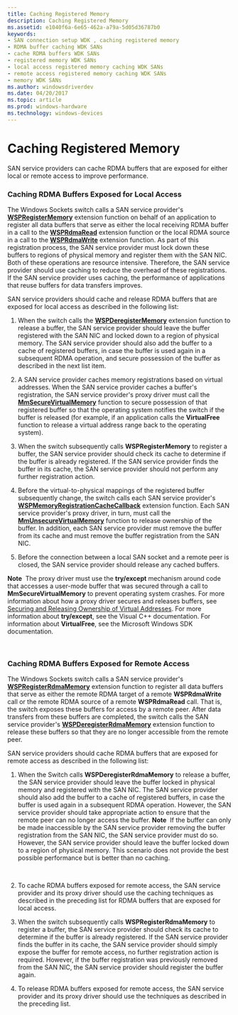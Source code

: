 ```yaml
---
title: Caching Registered Memory
description: Caching Registered Memory
ms.assetid: e1040f6a-6e65-462a-a79a-5d05d36787b0
keywords:
- SAN connection setup WDK , caching registered memory
- RDMA buffer caching WDK SANs
- cache RDMA buffers WDK SANs
- registered memory WDK SANs
- local access registered memory caching WDK SANs
- remote access registered memory caching WDK SANs
- memory WDK SANs
ms.author: windowsdriverdev
ms.date: 04/20/2017
ms.topic: article
ms.prod: windows-hardware
ms.technology: windows-devices
---
```


# Caching Registered Memory





SAN service providers can cache RDMA buffers that are exposed for either local or remote access to improve performance.

### Caching RDMA Buffers Exposed for Local Access

The Windows Sockets switch calls a SAN service provider's [**WSPRegisterMemory**](https://msdn.microsoft.com/library/windows/hardware/ff566311) extension function on behalf of an application to register all data buffers that serve as either the local receiving RDMA buffer in a call to the [**WSPRdmaRead**](https://msdn.microsoft.com/library/windows/hardware/ff566304) extension function or the local RDMA source in a call to the [**WSPRdmaWrite**](https://msdn.microsoft.com/library/windows/hardware/ff566306) extension function. As part of this registration process, the SAN service provider must lock down these buffers to regions of physical memory and register them with the SAN NIC. Both of these operations are resource intensive. Therefore, the SAN service provider should use caching to reduce the overhead of these registrations. If the SAN service provider uses caching, the performance of applications that reuse buffers for data transfers improves.

SAN service providers should cache and release RDMA buffers that are exposed for local access as described in the following list:

1.  When the switch calls the [**WSPDeregisterMemory**](https://msdn.microsoft.com/library/windows/hardware/ff566279) extension function to release a buffer, the SAN service provider should leave the buffer registered with the SAN NIC and locked down to a region of physical memory. The SAN service provider should also add the buffer to a cache of registered buffers, in case the buffer is used again in a subsequent RDMA operation, and secure possession of the buffer as described in the next list item.

2.  A SAN service provider caches memory registrations based on virtual addresses. When the SAN service provider caches a buffer's registration, the SAN service provider's proxy driver must call the [**MmSecureVirtualMemory**](https://msdn.microsoft.com/library/windows/hardware/ff556374) function to secure possession of that registered buffer so that the operating system notifies the switch if the buffer is released (for example, if an application calls the **VirtualFree** function to release a virtual address range back to the operating system).

3.  When the switch subsequently calls **WSPRegisterMemory** to register a buffer, the SAN service provider should check its cache to determine if the buffer is already registered. If the SAN service provider finds the buffer in its cache, the SAN service provider should not perform any further registration action.

4.  Before the virtual-to-physical mappings of the registered buffer subsequently change, the switch calls each SAN service provider's [**WSPMemoryRegistrationCacheCallback**](https://msdn.microsoft.com/library/windows/hardware/ff566299) extension function. Each SAN service provider's proxy driver, in turn, must call the [**MmUnsecureVirtualMemory**](https://msdn.microsoft.com/library/windows/hardware/ff556395) function to release ownership of the buffer. In addition, each SAN service provider must remove the buffer from its cache and must remove the buffer registration from the SAN NIC.

5.  Before the connection between a local SAN socket and a remote peer is closed, the SAN service provider should release any cached buffers.

**Note**  The proxy driver must use the **try/except** mechanism around code that accesses a user-mode buffer that was secured through a call to **MmSecureVirtualMemory** to prevent operating system crashes. For more information about how a proxy driver secures and releases buffers, see [Securing and Releasing Ownership of Virtual Addresses](securing-and-releasing-ownership-of-virtual-addresses.md). For more information about **try/except**, see the Visual C++ documentation. For information about **VirtualFree**, see the Microsoft Windows SDK documentation.

 

### Caching RDMA Buffers Exposed for Remote Access

The Windows Sockets switch calls a SAN service provider's [**WSPRegisterRdmaMemory**](https://msdn.microsoft.com/library/windows/hardware/ff566313) extension function to register all data buffers that serve as either the remote RDMA target of a remote **WSPRdmaWrite** call or the remote RDMA source of a remote **WSPRdmaRead** call. That is, the switch exposes these buffers for access by a remote peer. After data transfers from these buffers are completed, the switch calls the SAN service provider's [**WSPDeregisterRdmaMemory**](https://msdn.microsoft.com/library/windows/hardware/ff566281) extension function to release these buffers so that they are no longer accessible from the remote peer.

SAN service providers should cache RDMA buffers that are exposed for remote access as described in the following list:

1.  When the Switch calls **WSPDeregisterRdmaMemory** to release a buffer, the SAN service provider should leave the buffer locked in physical memory and registered with the SAN NIC. The SAN service provider should also add the buffer to a cache of registered buffers, in case the buffer is used again in a subsequent RDMA operation. However, the SAN service provider should take appropriate action to ensure that the remote peer can no longer access the buffer.
    **Note**  If the buffer can only be made inaccessible by the SAN service provider removing the buffer registration from the SAN NIC, the SAN service provider must do so. However, the SAN service provider should leave the buffer locked down to a region of physical memory. This scenario does not provide the best possible performance but is better than no caching.

     

2.  To cache RDMA buffers exposed for remote access, the SAN service provider and its proxy driver should use the caching techniques as described in the preceding list for RDMA buffers that are exposed for local access.

3.  When the switch subsequently calls **WSPRegisterRdmaMemory** to register a buffer, the SAN service provider should check its cache to determine if the buffer is already registered. If the SAN service provider finds the buffer in its cache, the SAN service provider should simply expose the buffer for remote access, no further registration action is required. However, if the buffer registration was previously removed from the SAN NIC, the SAN service provider should register the buffer again.

4.  To release RDMA buffers exposed for remote access, the SAN service provider and its proxy driver should use the techniques as described in the preceding list.

 

 





